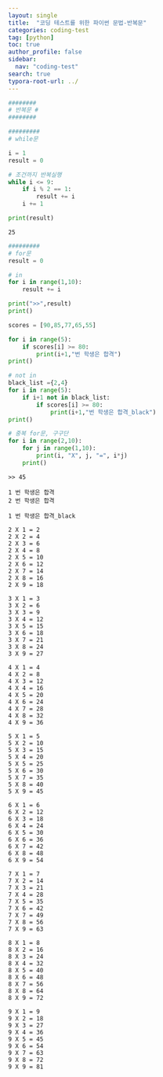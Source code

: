 ```yaml
---
layout: single
title:  "코딩 테스트를 위한 파이썬 문법-반복문"
categories: coding-test
tag: [python]
toc: true
author_profile: false
sidebar:
  nav: "coding-test"
search: true
typora-root-url: ../
---
```

```python
########
# 반복문 #
########
```


```python
#########
# while문

i = 1
result = 0

# 조건까지 반복실행
while i <= 9:
    if i % 2 == 1:
        result += i
    i += 1

print(result)
```

    25



```python
#########
# for문
result = 0

# in
for i in range(1,10):
    result += i

print(">>",result)
print()

scores = [90,85,77,65,55]

for i in range(5):
    if scores[i] >= 80:
        print(i+1,"번 학생은 합격")
print()

# not in
black_list ={2,4}
for i in range(5):
    if i+1 not in black_list:
        if scores[i] >= 80:
            print(i+1,"번 학생은 합격_black")
print()

# 중복 for문, 구구단
for i in range(2,10):
    for j in range(1,10):
        print(i, "X", j, "=", i*j)
    print()

```

    >> 45
    
    1 번 학생은 합격
    2 번 학생은 합격
    
    1 번 학생은 합격_black
    
    2 X 1 = 2
    2 X 2 = 4
    2 X 3 = 6
    2 X 4 = 8
    2 X 5 = 10
    2 X 6 = 12
    2 X 7 = 14
    2 X 8 = 16
    2 X 9 = 18
    
    3 X 1 = 3
    3 X 2 = 6
    3 X 3 = 9
    3 X 4 = 12
    3 X 5 = 15
    3 X 6 = 18
    3 X 7 = 21
    3 X 8 = 24
    3 X 9 = 27
    
    4 X 1 = 4
    4 X 2 = 8
    4 X 3 = 12
    4 X 4 = 16
    4 X 5 = 20
    4 X 6 = 24
    4 X 7 = 28
    4 X 8 = 32
    4 X 9 = 36
    
    5 X 1 = 5
    5 X 2 = 10
    5 X 3 = 15
    5 X 4 = 20
    5 X 5 = 25
    5 X 6 = 30
    5 X 7 = 35
    5 X 8 = 40
    5 X 9 = 45
    
    6 X 1 = 6
    6 X 2 = 12
    6 X 3 = 18
    6 X 4 = 24
    6 X 5 = 30
    6 X 6 = 36
    6 X 7 = 42
    6 X 8 = 48
    6 X 9 = 54
    
    7 X 1 = 7
    7 X 2 = 14
    7 X 3 = 21
    7 X 4 = 28
    7 X 5 = 35
    7 X 6 = 42
    7 X 7 = 49
    7 X 8 = 56
    7 X 9 = 63
    
    8 X 1 = 8
    8 X 2 = 16
    8 X 3 = 24
    8 X 4 = 32
    8 X 5 = 40
    8 X 6 = 48
    8 X 7 = 56
    8 X 8 = 64
    8 X 9 = 72
    
    9 X 1 = 9
    9 X 2 = 18
    9 X 3 = 27
    9 X 4 = 36
    9 X 5 = 45
    9 X 6 = 54
    9 X 7 = 63
    9 X 8 = 72
    9 X 9 = 81
    



```python

```
